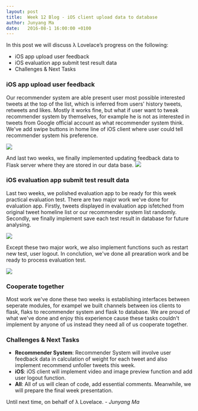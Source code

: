 ```yaml
---
layout: post
title:  Week 12 Blog - iOS client upload data to database
author: Junyang Ma
date:   2016-08-1 16:00:00 +0100
---
```


	

In this post we will discuss λ Lovelace’s progress on the following:

* iOS app upload user feedback
* iOS evaluation app submit test result data
* Challenges & Next Tasks

### iOS app upload user feedback
Our recommender system are able present user most possible interested tweets at the top of the list, which is inferred from users' history tweets, retweets and likes. Mostly it works fine, but what if user want to tweak recommender system by themselves, for example he is not as interested in tweets from Google official account as what recommender system think. We've add swipe buttons in home line of iOS client where user could tell recommender system his preference. 

![]({{site.baseurl}}/images/week12_sideButton_small.png )  

And last two weeks, we finally implemented updating feedback data to Flask server where they are stored in our data base.
![]({{site.baseurl}}/images/week12_singleTweetFeedback_small.png)  

### iOS evaluation app submit test result data
Last two weeks, we polished evaluation app to be ready for this week practical evaluation test. There are two major work we've done for evaluation app. Firstly, tweets displayed in evaluation app isfetched from original tweet homeline list or our recommender system list randomly. Secondly, we finally implement save each test result in database for future analysing.

![]({{site.baseurl}}/images/week12_evaluationResult_small.png)  

Except these two major work, we also implement functions such as restart new test, user logout. In conclution, we've done all prearation work and be ready to process evaluation test.

![]({{site.baseurl}}/images/week12_flier.png)  

### Cooperate together
Most work we've done these two weeks is establishing interfaces between seperate modules, for exampel we built channels between ios clients to flask, flaks to recommender system and flask to database. We are proud of what we've done and enjoy this experience cause these tasks couldn't implement by anyone of us instead they need all of us cooperate together.

### Challenges & Next Tasks

- **Recommender System**: 
Recommender System will involve user feedback data in calculation of weight for each tweet and also implement recommend unfoller tweets this week.
- **iOS**:
iOS client will implement video and image preview function and add user logout function.
- **All**:
All of us will clean of code, add essential comments. Meanwhile, we will prepare the final week presentation.

Until next time, on behalf of λ Lovelace.
\- *Junyang Ma*

